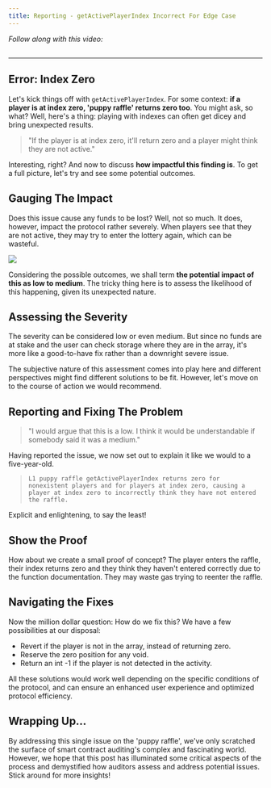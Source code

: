 ```yaml
---
title: Reporting - getActivePlayerIndex Incorrect For Edge Case
---
```


_Follow along with this video:_

## 

---

## Error: Index Zero

Let's kick things off with `getActivePlayerIndex`. For some context: **if a player is at index zero, 'puppy raffle' returns zero too**. You might ask, so what? Well, here's a thing: playing with indexes can often get dicey and bring unexpected results.

> "If the player is at index zero, it'll return zero and a player might think they are not active."

Interesting, right? And now to discuss **how impactful this finding is**. To get a full picture, let's try and see some potential outcomes.

## Gauging The Impact

Does this issue cause any funds to be lost? Well, not so much. It does, however, impact the protocol rather severely. When players see that they are not active, they may try to enter the lottery again, which can be wasteful.

![](https://cdn.videotap.com/niK93K7C7GGxiHEpocIL-74.4.png)

Considering the possible outcomes, we shall term **the potential impact of this as low to medium**. The tricky thing here is to assess the likelihood of this happening, given its unexpected nature.

## Assessing the Severity

The severity can be considered low or even medium. But since no funds are at stake and the user can check storage where they are in the array, it's more like a good-to-have fix rather than a downright severe issue.

The subjective nature of this assessment comes into play here and different perspectives might find different solutions to be fit. However, let's move on to the course of action we would recommend.

## Reporting and Fixing The Problem

> "I would argue that this is a low. I think it would be understandable if somebody said it was a medium."

Having reported the issue, we now set out to explain it like we would to a five-year-old.

> `L1 puppy raffle getActivePlayerIndex returns zero for nonexistent players and for players at index zero, causing a player at index zero to incorrectly think they have not entered the raffle.`

Explicit and enlightening, to say the least!

## Show the Proof

How about we create a small proof of concept? The player enters the raffle, their index returns zero and they think they haven't entered correctly due to the function documentation. They may waste gas trying to reenter the raffle.

## Navigating the Fixes

Now the million dollar question: How do we fix this? We have a few possibilities at our disposal:

- Revert if the player is not in the array, instead of returning zero.
- Reserve the zero position for any void.
- Return an int -1 if the player is not detected in the activity.

All these solutions would work well depending on the specific conditions of the protocol, and can ensure an enhanced user experience and optimized protocol efficiency.

## Wrapping Up…

By addressing this single issue on the 'puppy raffle', we've only scratched the surface of smart contract auditing's complex and fascinating world. However, we hope that this post has illuminated some critical aspects of the process and demystified how auditors assess and address potential issues. Stick around for more insights!
